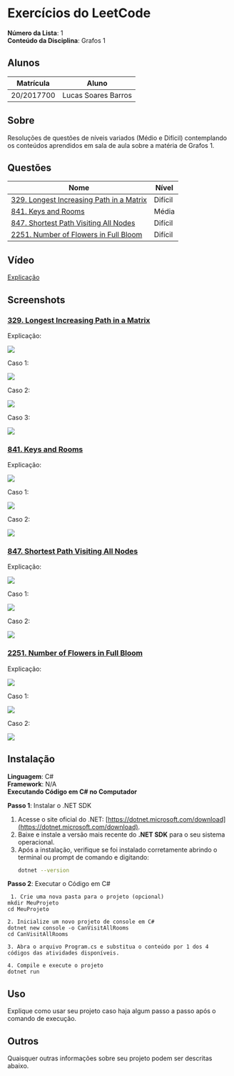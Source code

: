 # Exercícios do LeetCode

**Número da Lista**: 1<br>
**Conteúdo da Disciplina**: Grafos 1<br>

## Alunos
|Matrícula | Aluno |
| -- | -- |
| 20/2017700  |  Lucas Soares Barros |


## Sobre 
Resoluções de questões de níveis variados (Médio e Difícil) contemplando os conteúdos aprendidos em sala de aula sobre a matéria de Grafos 1.

## Questões
| Nome                                                                                                                                                                | Nível   |
| ------------------------------------------------------------------------------------------------------------------------------------------------------------------- | ------- |
| [329. Longest Increasing Path in a Matrix](https://leetcode.com/problems/longest-increasing-path-in-a-matrix/description/)                                          | Difícil |
| [841. Keys and Rooms](https://leetcode.com/problems/keys-and-rooms/description/)                                                                                    | Média   |
| [847. Shortest Path Visiting All Nodes](https://leetcode.com/problems/shortest-path-visiting-all-nodes/description/)                                                | Difícil |
| [2251. Number of Flowers in Full Bloom](https://leetcode.com/problems/number-of-flowers-in-full-bloom/description/)                                                 | Difícil |

## Vídeo

[Explicação](https://youtu.be/zvA0crGgh_U)

## Screenshots
### [329. Longest Increasing Path in a Matrix](https://leetcode.com/problems/longest-increasing-path-in-a-matrix/description/)    

Explicação: 

![](https://github.com/projeto-de-algoritmos-2024/Grafos1_LeetCode-Questions/blob/master/assets/explicacaoLongest.png)<br>

Caso 1:

![](https://github.com/projeto-de-algoritmos-2024/Grafos1_LeetCode-Questions/blob/master/assets/case1_Longest.png)<br>

Caso 2:

![](https://github.com/projeto-de-algoritmos-2024/Grafos1_LeetCode-Questions/blob/master/assets/case2_Longest.png)<br>

Caso 3:

![](https://github.com/projeto-de-algoritmos-2024/Grafos1_LeetCode-Questions/blob/master/assets/case3_Longest.png)<br>

### [841. Keys and Rooms](https://leetcode.com/problems/keys-and-rooms/description/)   

Explicação: 

![](https://github.com/projeto-de-algoritmos-2024/Grafos1_LeetCode-Questions/blob/master/assets/explicacaoKeys.png)<br>

Caso 1:

![](https://github.com/projeto-de-algoritmos-2024/Grafos1_LeetCode-Questions/blob/master/assets/case1_Keys.png)<br>

Caso 2:

![](https://github.com/projeto-de-algoritmos-2024/Grafos1_LeetCode-Questions/blob/master/assets/case2_Keys.png)<br>

### [847. Shortest Path Visiting All Nodes](https://leetcode.com/problems/shortest-path-visiting-all-nodes/description/)    

Explicação: 

![](https://github.com/projeto-de-algoritmos-2024/Grafos1_LeetCode-Questions/blob/master/assets/explicacaoShortest.png)<br>

Caso 1:

![](https://github.com/projeto-de-algoritmos-2024/Grafos1_LeetCode-Questions/blob/master/assets/case1_Shortest.png)<br>

Caso 2:

![](https://github.com/projeto-de-algoritmos-2024/Grafos1_LeetCode-Questions/blob/master/assets/case2_Shortest.png)<br>

### [2251. Number of Flowers in Full Bloom](https://leetcode.com/problems/number-of-flowers-in-full-bloom/description/)  

Explicação: 

![](https://github.com/projeto-de-algoritmos-2024/Grafos1_LeetCode-Questions/blob/master/assets/explicacaoNumber.png)<br>

Caso 1:

![](https://github.com/projeto-de-algoritmos-2024/Grafos1_LeetCode-Questions/blob/master/assets/case1_Number.png)<br>

Caso 2:

![](https://github.com/projeto-de-algoritmos-2024/Grafos1_LeetCode-Questions/blob/master/assets/case2_Number.png)<br>

## Instalação 
**Linguagem**: C#<br>
**Framework**: N/A<br>
**Executando Código em C# no Computador**

**Passo 1**: Instalar o .NET SDK
1. Acesse o site oficial do .NET: [https://dotnet.microsoft.com/download](https://dotnet.microsoft.com/download).
2. Baixe e instale a versão mais recente do **.NET SDK** para o seu sistema operacional.
3. Após a instalação, verifique se foi instalado corretamente abrindo o terminal ou prompt de comando e digitando:
   ```bash
   dotnet --version

**Passo 2**: Executar o Código em C#
  ````
   1. Crie uma nova pasta para o projeto (opcional)
mkdir MeuProjeto
cd MeuProjeto

 2. Inicialize um novo projeto de console em C# 
dotnet new console -o CanVisitAllRooms
cd CanVisitAllRooms

 3. Abra o arquivo Program.cs e substitua o conteúdo por 1 dos 4 códigos das atividades disponíveis.

 4. Compile e execute o projeto
dotnet run 
  ````
## Uso 
Explique como usar seu projeto caso haja algum passo a passo após o comando de execução.

## Outros 
Quaisquer outras informações sobre seu projeto podem ser descritas abaixo.





